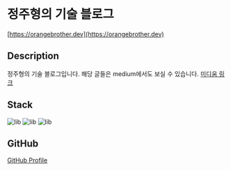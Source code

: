 # **정주형의 기술 블로그**
[https://orangebrother.dev](https://orangebrother.dev)

## Description 
정주형의 기술 블로그입니다. 해당 글들은 medium에서도 보실 수 있습니다. [미디움 링크](https://medium.com/@juhyoung.jung1992)

## Stack
<p>
  <img alt="lib" src="https://img.shields.io/badge/NEXT-12.1.4-black"/>
  <img alt="lib" src="https://img.shields.io/badge/TailwindCSS-3.0.18-blue"/>
  <img alt="lib" src="https://img.shields.io/badge/Typescript-4.6.1-blue"/>
</p>

## GitHub
[GitHub Profile](https://github.com/patissier-boulanger)
